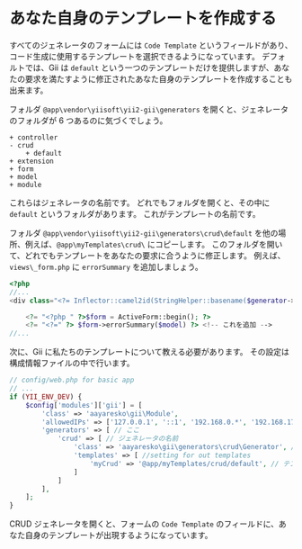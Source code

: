 あなた自身のテンプレートを作成する
==================================

すべてのジェネレータのフォームには `Code Template` というフィールドがあり、コード生成に使用するテンプレートを選択できるようになっています。
デフォルトでは、Gii は `default` という一つのテンプレートだけを提供しますが、あなたの要求を満たすように修正されたあなた自身のテンプレートを作成することも出来ます。

フォルダ `@app\vendor\yiisoft\yii2-gii\generators` を開くと、ジェネレータのフォルダが 6 つあるのに気づくでしょう。

```
+ controller
- crud
    + default
+ extension
+ form
+ model
+ module
```

これらはジェネレータの名前です。
どれでもフォルダを開くと、その中に `default` というフォルダがあります。
これがテンプレートの名前です。

フォルダ `@app\vendor\yiisoft\yii2-gii\generators\crud\default` を他の場所、例えば、`@app\myTemplates\crud\` にコピーします。
このフォルダを開いて、どれでもテンプレートをあなたの要求に合うように修正します。
例えば、`views\_form.php` に `errorSummary` を追加しましょう。

```php
<?php
//...
<div class="<?= Inflector::camel2id(StringHelper::basename($generator->modelClass)) ?>-form">

    <?= "<?php " ?>$form = ActiveForm::begin(); ?>
    <?= "<?=" ?> $form->errorSummary($model) ?> <!-- これを追加 -->
//...
```

次に、Gii に私たちのテンプレートについて教える必要があります。
その設定は構成情報ファイルの中で行います。

```php
// config/web.php for basic app
// ...
if (YII_ENV_DEV) {    
    $config['modules']['gii'] = [
        'class' => 'aayaresko\gii\Module',      
        'allowedIPs' => ['127.0.0.1', '::1', '192.168.0.*', '192.168.178.20'],  
        'generators' => [ // ここ
            'crud' => [ // ジェネレータの名前
                'class' => 'aayaresko\gii\generators\crud\Generator', // ジェネレータクラス
                'templates' => [ //setting for out templates
                    'myCrud' => '@app/myTemplates/crud/default', // テンプレート名 => テンプレートへのパス
                ]
            ]
        ],
    ];
}
```

CRUD ジェネレータを開くと、フォームの `Code Template` のフィールドに、あなた自身のテンプレートが出現するようになっています。

